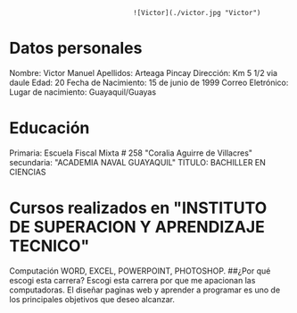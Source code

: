                                    ![Victor](./victor.jpg "Victor")



# Datos personales
Nombre: Victor Manuel
Apellidos: Arteaga Pincay
Dirección: Km 5 1/2 via daule
Edad: 20
Fecha de Nacimiento: 15 de junio de 1999
Correo Eletrónico: 
Lugar de nacimiento: Guayaquil/Guayas
# Educación 
Primaria: Escuela Fiscal Mixta # 258
"Coralia Aguirre de Villacres"
secundaria: "ACADEMIA NAVAL GUAYAQUIL"
TITULO: BACHILLER EN CIENCIAS
# Cursos realizados en "INSTITUTO DE SUPERACION Y APRENDIZAJE TECNICO"
Computación
WORD, EXCEL, POWERPOINT, PHOTOSHOP.
##¿Por qué escogi esta carrera?
Escogi esta carrera por que me apacionan las computadoras. El diseñar paginas
web y aprender a programar es uno de los principales objetivos que deseo alcanzar.
